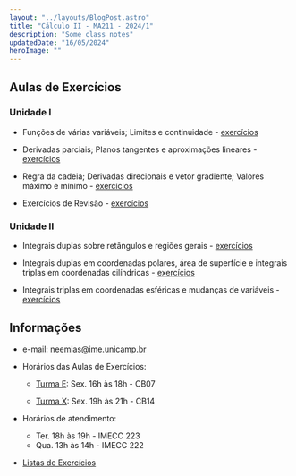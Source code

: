 ```yaml
---
layout: "../layouts/BlogPost.astro"
title: "Cálculo II - MA211 - 2024/1"
description: "Some class notes"
updatedDate: "16/05/2024"
heroImage: ""
---
```


## Aulas de Exercícios
### Unidade I
- Funções de várias variáveis; Limites e continuidade - [exercícios](https://neemias.org/teaching/ma211-2024-i/exercises1.pdf)

- Derivadas parciais; Planos tangentes e aproximações lineares - [exercícios](https://neemias.org/teaching/ma211-2024-i/exercises2.pdf)

- Regra da cadeia; Derivadas direcionais e vetor gradiente; Valores máximo e mínimo - [exercícios](https://neemias.org/teaching/ma211-2024-i/exercises3.pdf)

- Exercícios de Revisão - [exercícios](https://neemias.org/teaching/ma211-2024-i/exercises4.pdf)

### Unidade II
- Integrais duplas sobre retângulos e regiões gerais - [exercícios](https://neemias.org/teaching/ma211-2024-i/exercises5.pdf)

- Integrais duplas em coordenadas polares, área de superfície e integrais triplas em coordenadas cilíndricas - [exercícios](https://neemias.org/teaching/ma211-2024-i/exercises6.pdf)

- Integrais triplas em coordenadas esféricas e mudanças de variáveis - [exercícios](https://neemias.org/teaching/ma211-2024-i/exercises7.pdf)



## Informações
- e-mail: neemias@ime.unicamp.br
- Horários das Aulas de Exercícios:
  - [Turma E](https://www.math.stonybrook.edu/~joa/PUBLICATIONS/2024-1-MA211-CalcII/A-Calc_II_DE.html):  Sex. 16h às 18h - CB07 

  - [Turma X](https://www.math.stonybrook.edu/~joa/PUBLICATIONS/2024-1-MA211-CalcII/A-Calc_II_WX.html):  Sex. 19h às 21h - CB14 

- Horários de atendimento: 
  - Ter. 18h às 19h - IMECC 223
  - Qua. 13h às 14h - IMECC 222
- [Listas de Exercícios](https://www.math.stonybrook.edu/~joa/PUBLICATIONS/2024-1-MA211-CalcII/A-Exercicios.html)






